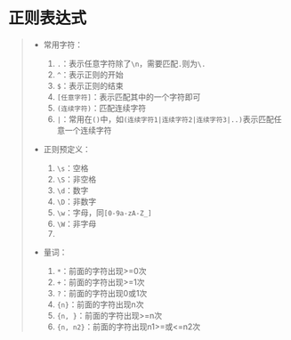 # 正则表达式
>* 常用字符：
>   1. ```.```：表示任意字符除了```\n```，需要匹配```.```则为```\.```
>   2. ```^```：表示正则的开始
>   3. ```$```：表示正则的结束
>   4. ```[任意字符]```：表示匹配其中的一个字符即可
>   5. ```(连续字符)```：匹配连续字符
>   6. ```|```：常用在```()```中，如```(连续字符1|连续字符2|连续字符3|..)```表示匹配任意一个连续字符
>
>
>* 正则预定义：
>   1. ```\s```：空格
>   2. ```\S```：非空格
>   3. ```\d```：数字
>   4. ```\D```：非数字
>   5. ```\w```：字母，同```[0-9a-zA-Z_]```
>   6. ```\W```：非字母
>   7. 
>
>
>* 量词：
>   1. ```*```：前面的字符出现>=0次
>   2. ```+```：前面的字符出现>=1次
>   3. ```?```：前面的字符出现0或1次
>   4. ```{n}```：前面的字符出现n次
>   5. ```{n, }```：前面的字符出现>=n次
>   6. ```{n, n2}```：前面的字符出现n1>=或<=n2次
>
>
